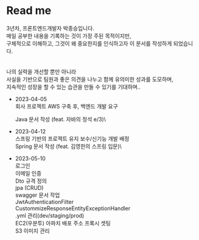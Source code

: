 # Read me

3년차, 프론트엔드개발자 박종승입니다.\
매일 공부한 내용을 기록하는 것이 가장 주된 목적이지만,\
구체적으로 이해하고, 그것이 왜 중요한지를 인식하고자 이 문서를 작성하게 되었습니다.\
\
\
나의 실력을 개선할 뿐만 아니라\
사실을 기반으로 팀원과 좋은 의견을 나누고 함께 유의미한 성과를 도모하며,\
지속적인 성장을 할 수 있는 습관을 만들 수 있기를 기대하며..



*   2023-04-05\
    회사 프로젝트 AWS 구축 후, 백엔드 개발 요구

    Java 문서 작성 (feat. 자바의 정석 e/3)\

* 2023-04-12\
  스프링 기반의 프로젝트 유지 보수/신기능 개발 배정\
  Spring 문서 작성 (feat. 김영한의 스프링 입문)\

* 2023-05-10\
  로그인\
  이메일 인증\
  Dto 규격 정의\
  jpa (CRUD)\
  swagger 문서 작업\
  JwtAuthenticationFilter\
  CustommizeResponseEntityExceptionHandler\
  .yml 관리(dev/staging/prod)\
  EC2(우분투) 아파치 배포 주소 프록시 셋팅\
  S3 이미지 관리
